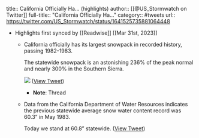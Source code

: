title:: California Officially Ha... (highlights)
author:: [[@US_Stormwatch on Twitter]]
full-title:: "California Officially Ha..."
category:: #tweets
url:: https://twitter.com/US_Stormwatch/status/1641525735881064448

- Highlights first synced by [[Readwise]] [[Mar 31st, 2023]]
	- California officially has its largest snowpack in recorded history, passing 1982-1983.
	  
	  The statewide snowpack is an astonishing 236% of the peak normal and nearly 300% in the Southern Sierra. 
	  
	  ![](https://pbs.twimg.com/media/Fsfdm1ZaEAANjrD.jpg) ([View Tweet](https://twitter.com/US_Stormwatch/status/1641525735881064448))
		- **Note**: Thread
	- Data from the California Department of Water Resources indicates the previous statewide average snow water content record was 60.3” in May 1983. 
	  
	  Today we stand at 60.8” statewide. ([View Tweet](https://twitter.com/US_Stormwatch/status/1641533517497761792))